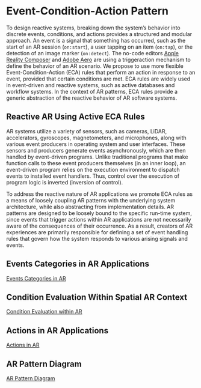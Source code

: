 # Event-Condition-Action Pattern

To design reactive systems, breaking down the system’s behavior into discrete events, conditions, and actions provides a structured and modular approach. An event is a signal that something has occurred, such as the start of an AR session (`on:start`), a user tapping on an item (`on:tap`), or the detection of an image marker (`on:detect`). The no-code editors [Apple Reality Composer](https://developer.apple.com/augmented-reality/tools/) and [Adobe Aero](https://www.adobe.com/products/aero.html) are using a triggeraction mechanism to define the behavior of an AR scenario. We propose to use more flexible Event-Condition-Action (ECA) rules that perform an action in response to an event, provided that certain conditions are met. ECA rules are widely used in event-driven and reactive systems, such as active databases and workflow systems. In the context of AR patterns, ECA rules provide a generic abstraction of the reactive behavior of AR software systems.

## Reactive AR Using Active ECA Rules
AR systems utilize a variety of sensors, such as cameras, LiDAR, accelerators, gyroscopes, magnetometers, and microphones, along with various event producers in operating system and user interfaces. These sensors and producers generate events asynchronously, which are then handled by event-driven programs. Unlike traditional programs that make function calls to these event producers themselves (in an inner loop), an event-driven program relies on the execution environment to dispatch events to installed event handlers. Thus, control over the execution of program logic is inverted (inversion of control).

To address the reactive nature of AR applications we promote ECA rules as a means of loosely coupling AR patterns with the underlying system architecture, while also abstracting from implementation details. AR patterns are designed to be loosely bound to the specific run-time system, since events that trigger actions within AR applications are not necessarily aware of the consequences of their occurrence. As a result, creators of AR experiences are primarily responsible for defining a set of event handling rules that govern how the system responds to various arising signals and events.

## Events Categories in AR Applications

[Events Categories in AR](eca/events.md)

## Condition Evaluation Within Spatial AR Context

[Condition Evaluation within AR](eca/condition-evaluation.md)

## Actions in AR Applications

[Actions in AR](eca/actions.md)

## AR Pattern Diagram

[AR Pattern Diagram](../../../diagram)


